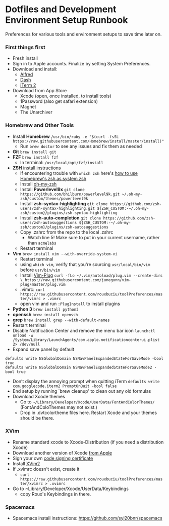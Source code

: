 # Dotfiles and Development Environment Setup Runbook

Preferences for various tools and environment setups to save time later on.


### First things first
- Fresh install
- Sign in to Apple accounts. Finalize by setting System Preferences.
- Download and install:
    - [Alfred](www.alfredapp.com)
    - [Dash](https://kapeli.com/dash)
    - [iTerm 2](https://www.iterm2.com/downloads.html)
- Download from App Store
    - Xcode (open, once installed, to install tools)
    - 1Password (also get safari extension)
    - Magnet
    - The Unarchiver

### Homebrew and Other Tools
- Install **Homebrew**
```/usr/bin/ruby -e "$(curl -fsSL https://raw.githubusercontent.com/Homebrew/install/master/install)"```
    - Run `brew doctor` to see any issues and fix them as needed
- **Git** `brew install git`
- **FZF** `brew install fzf`
    - In terminal: `/usr/local/opt/fzf/install`
- [**ZSH** install instructions](https://github.com/robbyrussell/oh-my-zsh/wiki/Installing-ZSH)
    - If encountering trouble with `which zsh` here's [how to use Homebrew's zsh as system zsh](https://rick.cogley.info/post/use-homebrew-zsh-instead-of-the-osx-default/)
    - Install [oh-my-zsh](https://github.com/robbyrussell/oh-my-zsh)
    - Install **Powerlevel9x** `git clone https://github.com/bhilburn/powerlevel9k.git ~/.oh-my-zsh/custom/themes/powerlevel9k`
    - Install **zsh-syntax-highlighting** `git clone https://github.com/zsh-users/zsh-syntax-highlighting.git ${ZSH_CUSTOM:-~/.oh-my-zsh/custom}/plugins/zsh-syntax-highlighting`
    - Install **zsh-auto-completion** `git clone https://github.com/zsh-users/zsh-autosuggestions ${ZSH_CUSTOM:-~/.oh-my-zsh/custom}/plugins/zsh-autosuggestions`
    - Copy .zshrc from the repo to the local .zshrc
        - Watch line 5! Make sure to put in your current username, rather than `acmelabs`
    - Restart terminal
- **Vim** `brew install vim --with-override-system-vi`
    - Restart terminal
    - using `which vim`, verify that you're sourcing `usr/local/bin/vim` before `usr/bin/vim`
    - Install [Vim-Plug](https://github.com/junegunn/vim-plug) `curl -fLo ~/.vim/autoload/plug.vim --create-dirs \ https://raw.githubusercontent.com/junegunn/vim-plug/master/plug.vim`
    - .vimrc: `curl https://raw.githubusercontent.com/rouxbuciu/toolPreferences/master/vimrc > .vimrc`
    - open vim and run `:PlugInstall` to install plugins
- **Python 3** `brew install python3`
- **openssh** `brew install openssh`
- **grep** `brew install grep --with-default-names`
- Restart terminal
- Disable Notification Center and remove the menu bar icon `launchctl unload -w /System/Library/LaunchAgents/com.apple.notificationcenterui.plist 2> /dev/null`
- Expand save panel by default
```
defaults write NSGlobalDomain NSNavPanelExpandedStateForSaveMode -bool true
defaults write NSGlobalDomain NSNavPanelExpandedStateForSaveMode2 -bool true
```
- Don’t display the annoying prompt when quitting iTerm `defaults write com.googlecode.iterm2 PromptOnQuit -bool false`
- End setup by running `brew cleanup' to clean out any old formulas
- Download Xcode themes
    - Go to `~/Library/Developer/Xcode/UserData/FontAndColorThemes/` (FontAndColoThemes may not exist.)
    - Drop in .dvtcolortheme files here. Restart Xcode and your themes should be there.

### XVim
- Rename standard xcode to Xcode-Distribution (if you need a distribution Xcode)
- Download another version of Xcode [from Apple](https://developer.apple.com/download/more/)
- Sign your own [code signing certificate](https://github.com/XVimProject/XVim2/blob/master/SIGNING_Xcode.md)
- Install [XVim2](https://github.com/XVimProject/XVim2)
- If .xvimrc doesn't exist, create it
    - `curl https://raw.githubusercontent.com/rouxbuciu/toolPreferences/master/xvimrc > .xvimrc`
- Go to ~Library/Developer/Xcode/UserData/Keybindings
    - copy Roux's Keybindings in there.

### Spacemacs
- Spacemacs install instructions: https://github.com/syl20bnr/spacemacs

